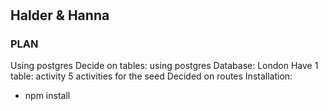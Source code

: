 # 
## Halder & Hanna
### PLAN
Using postgres
Decide on tables: using postgres
Database: London
Have 1 table: activity
5 activities for the seed
Decided on routes
Installation:
- npm install

